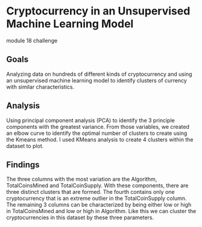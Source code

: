 # Cryptocurrency in an Unsupervised Machine Learning Model
module 18 challenge
## Goals
Analyzing data on hundreds of different kinds of cryptocurrency and using an unsupervised machine learning model to identify clusters of currency with similar characteristics.

## Analysis
Using principal component analysis (PCA) to identify the 3 principle components with the greatest variance. From those variables, we created an elbow curve to identify the optimal number of clusters to create using the Kmeans method. I used KMeans analysis to create 4 clusters within the dataset to plot.

## Findings
The three columns with the most variation are the Algorithm, TotalCoinsMined and TotalCoinSupply. With these components, there are three distinct clusters that are formed. The fourth contains only one cryptocurrency that is an extreme outlier in the TotalCoinSupply column. The remaining 3 columns can be characterized by being either low or high in TotalCoinsMined and low or high in Algorithm. Like this we can cluster the cryptocurrencies in this dataset by these three parameters.
